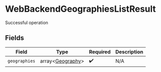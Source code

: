 # WebBackendGeographiesListResult

Successful operation


## Fields

| Field                                                | Type                                                 | Required                                             | Description                                          |
| ---------------------------------------------------- | ---------------------------------------------------- | ---------------------------------------------------- | ---------------------------------------------------- |
| `geographies`                                        | array<[Geography](../../models/shared/Geography.md)> | :heavy_check_mark:                                   | N/A                                                  |